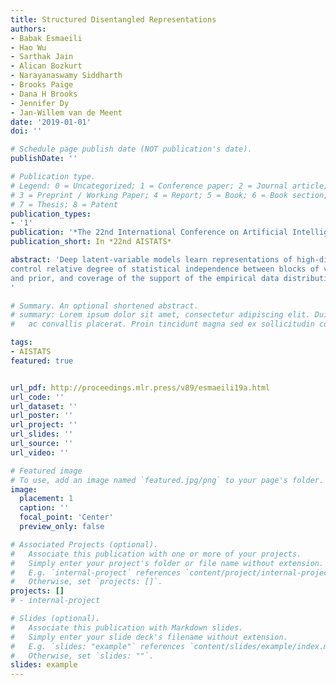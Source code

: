 ```yaml
---
title: Structured Disentangled Representations
authors:
- Babak Esmaeili
- Hao Wu
- Sarthak Jain
- Alican Bozkurt
- Narayanaswamy Siddharth
- Brooks Paige
- Dana H Brooks
- Jennifer Dy
- Jan-Willem van de Meent
date: '2019-01-01'
doi: ''

# Schedule page publish date (NOT publication's date).
publishDate: ''

# Publication type.
# Legend: 0 = Uncategorized; 1 = Conference paper; 2 = Journal article;
# 3 = Preprint / Working Paper; 4 = Report; 5 = Book; 6 = Book section;
# 7 = Thesis; 8 = Patent
publication_types:
- '1'
publication: '*The 22nd International Conference on Artificial Intelligence and Statistics*'
publication_short: In *22nd AISTATS*

abstract: 'Deep latent-variable models learn representations of high-dimensional data in an unsupervised manner. A number of recent efforts have focused on learning representations that disentangle statistically independent axes of variation by introducing modifications to the standard objective function. These approaches generally assume a simple diagonal Gaussian prior and as a result are not able to reliably disentangle discrete factors of variation. We propose a two-level hierarchical objective to
control relative degree of statistical independence between blocks of variables and individual variables within blocks. We derive this objective as a generalization of the evidence lower bound, which allows us to explicitly represent the trade-offs between mutual information between data and representation, KL divergence between representation
and prior, and coverage of the support of the empirical data distribution. Experiments on a variety of datasets demonstrate that our objective can not only disentangle discrete variables, but that doing so also improves disentanglement of other variables and, importantly, generalization even to unseen combinations of factors.
'

# Summary. An optional shortened abstract.
# summary: Lorem ipsum dolor sit amet, consectetur adipiscing elit. Duis posuere tellus
#   ac convallis placerat. Proin tincidunt magna sed ex sollicitudin condimentum.

tags:
- AISTATS
featured: true


url_pdf: http://proceedings.mlr.press/v89/esmaeili19a.html
url_code: ''
url_dataset: ''
url_poster: ''
url_project: ''
url_slides: ''
url_source: ''
url_video: ''

# Featured image
# To use, add an image named `featured.jpg/png` to your page's folder. 
image:
  placement: 1
  caption: ''
  focal_point: 'Center'
  preview_only: false

# Associated Projects (optional).
#   Associate this publication with one or more of your projects.
#   Simply enter your project's folder or file name without extension.
#   E.g. `internal-project` references `content/project/internal-project/index.md`.
#   Otherwise, set `projects: []`.
projects: []
# - internal-project

# Slides (optional).
#   Associate this publication with Markdown slides.
#   Simply enter your slide deck's filename without extension.
#   E.g. `slides: "example"` references `content/slides/example/index.md`.
#   Otherwise, set `slides: ""`.
slides: example
---
```

